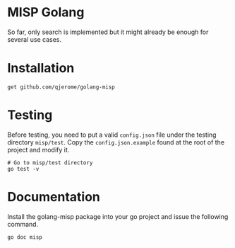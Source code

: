 # MISP Golang

So far, only search is implemented but it might already be enough for several use
cases.

# Installation

```
get github.com/qjerome/golang-misp
```

# Testing

Before testing, you need to put a valid `config.json` file under the testing
directory `misp/test`. Copy the `config.json.example` found at the root of the
project and modify it.

```
# Go to misp/test directory
go test -v
```

# Documentation

Install the golang-misp package into your go project and issue the following
command.

```
go doc misp
```
